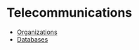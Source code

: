 
# Telecommunications

- [Organizations](./Organizations/README.md)
- [Databases](./Databases/README.md)